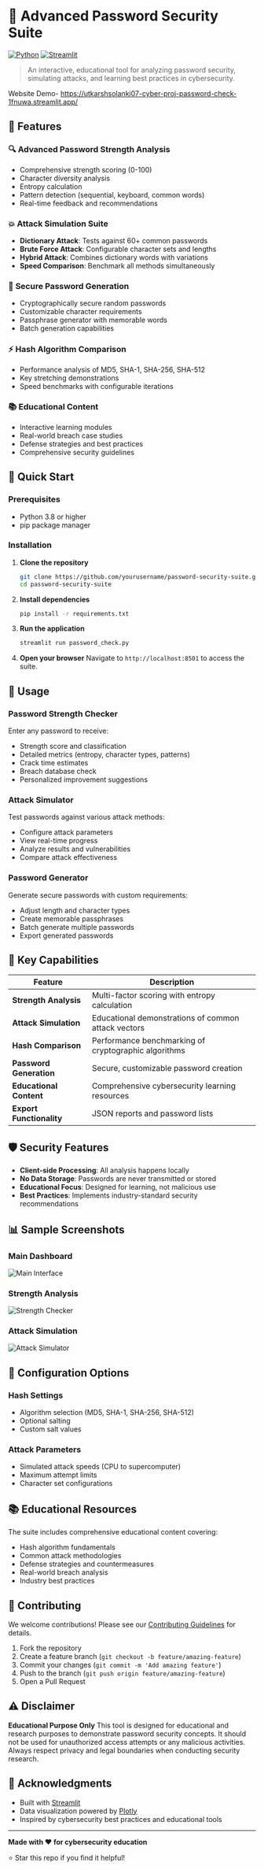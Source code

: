 # 🔐 Advanced Password Security Suite

[![Python](https://img.shields.io/badge/Python-3.8+-blue.svg)](https://www.python.org/)
[![Streamlit](https://img.shields.io/badge/Streamlit-1.0+-red.svg)](https://streamlit.io/)


> An interactive, educational tool for analyzing password security, simulating attacks, and learning best practices in cybersecurity.

Website Demo- https://utkarshsolanki07-cyber-proj-password-check-1fnuwa.streamlit.app/

## 🌟 Features

### 🔍 **Advanced Password Strength Analysis**
- Comprehensive strength scoring (0-100)
- Character diversity analysis
- Entropy calculation
- Pattern detection (sequential, keyboard, common words)
- Real-time feedback and recommendations

### 💥 **Attack Simulation Suite**
- **Dictionary Attack**: Tests against 60+ common passwords
- **Brute Force Attack**: Configurable character sets and lengths
- **Hybrid Attack**: Combines dictionary words with variations
- **Speed Comparison**: Benchmark all methods simultaneously

### 🎲 **Secure Password Generation**
- Cryptographically secure random passwords
- Customizable character requirements
- Passphrase generator with memorable words
- Batch generation capabilities

### ⚡ **Hash Algorithm Comparison**
- Performance analysis of MD5, SHA-1, SHA-256, SHA-512
- Key stretching demonstrations
- Speed benchmarks with configurable iterations

### 📚 **Educational Content**
- Interactive learning modules
- Real-world breach case studies
- Defense strategies and best practices
- Comprehensive security guidelines

## 🚀 Quick Start

### Prerequisites
- Python 3.8 or higher
- pip package manager

### Installation

1. **Clone the repository**
   ```bash
   git clone https://github.com/yourusername/password-security-suite.git
   cd password-security-suite
   ```

2. **Install dependencies**
   ```bash
   pip install -r requirements.txt
   ```

3. **Run the application**
   ```bash
   streamlit run password_check.py
   ```

4. **Open your browser**
   Navigate to `http://localhost:8501` to access the suite.

## 📖 Usage

### Password Strength Checker
Enter any password to receive:
- Strength score and classification
- Detailed metrics (entropy, character types, patterns)
- Crack time estimates
- Breach database check
- Personalized improvement suggestions

### Attack Simulator
Test passwords against various attack methods:
- Configure attack parameters
- View real-time progress
- Analyze results and vulnerabilities
- Compare attack effectiveness

### Password Generator
Generate secure passwords with custom requirements:
- Adjust length and character types
- Create memorable passphrases
- Batch generate multiple passwords
- Export generated passwords

## 🎯 Key Capabilities

| Feature | Description |
|---------|-------------|
| **Strength Analysis** | Multi-factor scoring with entropy calculation |
| **Attack Simulation** | Educational demonstrations of common attack vectors |
| **Hash Comparison** | Performance benchmarking of cryptographic algorithms |
| **Password Generation** | Secure, customizable password creation |
| **Educational Content** | Comprehensive cybersecurity learning resources |
| **Export Functionality** | JSON reports and password lists |

## 🛡️ Security Features

- **Client-side Processing**: All analysis happens locally
- **No Data Storage**: Passwords are never transmitted or stored
- **Educational Focus**: Designed for learning, not malicious use
- **Best Practices**: Implements industry-standard security recommendations

## 📊 Sample Screenshots

### Main Dashboard
![Main Interface](https://via.placeholder.com/600x300/2196F3/FFFFFF?text=Main+Dashboard)

### Strength Analysis
![Strength Checker](https://via.placeholder.com/600x300/FF9800/FFFFFF?text=Strength+Analysis)

### Attack Simulation
![Attack Simulator](https://via.placeholder.com/600x300/DC3545/FFFFFF?text=Attack+Simulation)

## 🔧 Configuration Options

### Hash Settings
- Algorithm selection (MD5, SHA-1, SHA-256, SHA-512)
- Optional salting
- Custom salt values

### Attack Parameters
- Simulated attack speeds (CPU to supercomputer)
- Maximum attempt limits
- Character set configurations

## 📚 Educational Resources

The suite includes comprehensive educational content covering:
- Hash algorithm fundamentals
- Common attack methodologies
- Defense strategies and countermeasures
- Real-world breach analysis
- Industry best practices

## 🤝 Contributing

We welcome contributions! Please see our [Contributing Guidelines](CONTRIBUTING.md) for details.

1. Fork the repository
2. Create a feature branch (`git checkout -b feature/amazing-feature`)
3. Commit your changes (`git commit -m 'Add amazing feature'`)
4. Push to the branch (`git push origin feature/amazing-feature`)
5. Open a Pull Request

## ⚠️ Disclaimer

**Educational Purpose Only**
This tool is designed for educational and research purposes to demonstrate password security concepts. It should not be used for unauthorized access attempts or any malicious activities. Always respect privacy and legal boundaries when conducting security research.

## 🙏 Acknowledgments

- Built with [Streamlit](https://streamlit.io/)
- Data visualization powered by [Plotly](https://plotly.com/)
- Inspired by cybersecurity best practices and educational tools

---

**Made with ❤️ for cybersecurity education**

⭐ Star this repo if you find it helpful!
